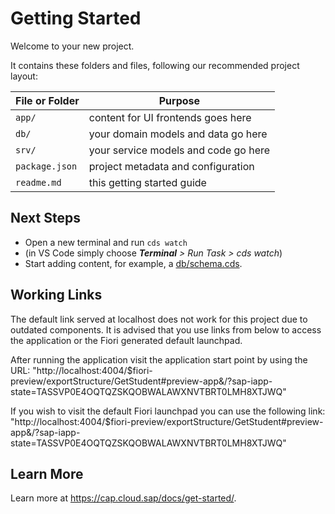 # Getting Started

Welcome to your new project.

It contains these folders and files, following our recommended project layout:

File or Folder | Purpose
---------|----------
`app/` | content for UI frontends goes here
`db/` | your domain models and data go here
`srv/` | your service models and code go here
`package.json` | project metadata and configuration
`readme.md` | this getting started guide


## Next Steps

- Open a new terminal and run `cds watch` 
- (in VS Code simply choose _**Terminal** > Run Task > cds watch_)
- Start adding content, for example, a [db/schema.cds](db/schema.cds).


## Working Links

The default link served at localhost does not work for this project due to outdated components.
It is advised that you use links from below to access the application or the Fiori
generated default launchpad.

After running the application visit the application start point by using the URL:
"http://localhost:4004/$fiori-preview/exportStructure/GetStudent#preview-app&/?sap-iapp-state=TASSVP0E4OQTQZSKQOBWALAWXNVTBRT0LMH8XTJWQ"

If you wish to visit the default Fiori launchpad you can use the following link:
"http://localhost:4004/$fiori-preview/exportStructure/GetStudent#preview-app&/?sap-iapp-state=TASSVP0E4OQTQZSKQOBWALAWXNVTBRT0LMH8XTJWQ"


## Learn More

Learn more at https://cap.cloud.sap/docs/get-started/.

